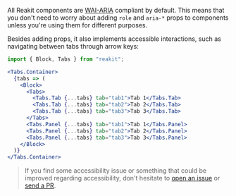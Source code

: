 All Reakit components are [WAI-ARIA](https://en.wikipedia.org/wiki/WAI-ARIA) compliant by default. This means that you don't need to worry about adding `role` and `aria-*` props to components unless you're using them for different purposes.

Besides adding props, it also implements accessible interactions, such as navigating between tabs through arrow keys:

```jsx
import { Block, Tabs } from "reakit";

<Tabs.Container>
  {tabs => (
    <Block>
      <Tabs>
        <Tabs.Tab {...tabs} tab="tab1">Tab 1</Tabs.Tab>
        <Tabs.Tab {...tabs} tab="tab2">Tab 2</Tabs.Tab>
        <Tabs.Tab {...tabs} tab="tab3">Tab 3</Tabs.Tab>
      </Tabs>
      <Tabs.Panel {...tabs} tab="tab1">Tab 1</Tabs.Panel>
      <Tabs.Panel {...tabs} tab="tab2">Tab 2</Tabs.Panel>
      <Tabs.Panel {...tabs} tab="tab3">Tab 3</Tabs.Panel>
    </Block>
  )}
</Tabs.Container>
```

> If you find some accessibility issue or something that could be improved regarding accessibility, don't hesitate to [open an issue](https://github.com/reakit/reakit/issues/new) or [send a PR](https://github.com/reakit/reakit/compare).